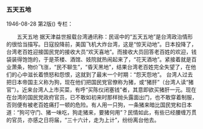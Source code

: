### 五天五地

1946-08-28
第2版()
专栏：

　　五天五地
    据天津益世报载台湾通讯称：民谣中的“五天五地”是台湾政治情形的很恰当描写。日寇投降前，美国飞机大炸台湾，这是“惊天动地”。日本投降了，台湾老百姓迎接国民党的接收大员“欢天喜地”。而接收大员回答老百姓的欢迎，钱袋装得饱饱的，于是茶楼、酒馆、妓院就热闹起来了，“花天酒地”。紧接着就是百业萧条，物价飞涨，“民不聊生”，“昏天黑地”，结果台湾老百姓完全失望了，在他们的心中滋长着愤怒和怨恨，这就到了最末一个时期：“怨天怨地”。
    台湾人过去把日本帝国主义称为狗，现在他们把国民党官僚称为猪，或“猪肝”（台湾人读“猪官”）。近来台湾人上市买菜，有呼“买陈仪闭塞钱”者，其意即欲买猪肝一元。现在在台湾的国民党政府官员，已不敢如初来时那样抛头露面出门，也不敢穿着制服，否则便有被老百姓痛打一顿的危险。有人用一只狗，一条猪来暗比国民党和日本道：“狗可守门、猪一味吃，狗走猪来，要猪何用”？民情如此，有些已经腰缠万贯的官员，亦感之日将届，“三十六计，走为上计”，纷纷离台他去。
